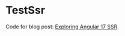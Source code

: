 # TestSsr

Code for blog post: [Exploring Angular 17 SSR](https://lecce.dev/2023/12/15/exploring-angular-17-ssr.html).
